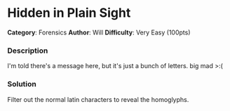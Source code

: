 # Hidden in Plain Sight
**Category**: Forensics
**Author**: Will
**Difficulty**: Very Easy (100pts)

### Description
I'm told there's a message here, but it's just a bunch of letters. big mad >:(

### Solution
Filter out the normal latin characters to reveal the homoglyphs.
